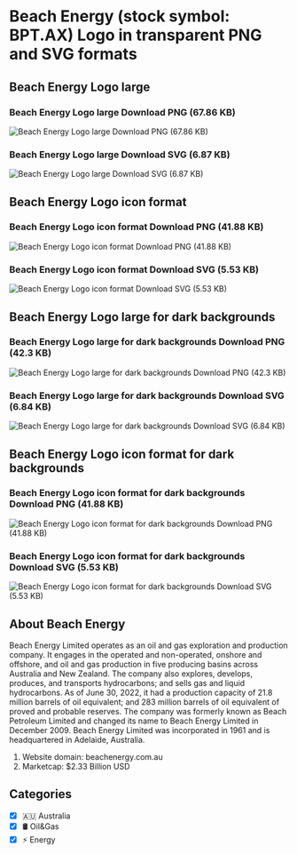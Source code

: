# Beach Energy (stock symbol: BPT.AX) Logo in transparent PNG and SVG formats

## Beach Energy Logo large

### Beach Energy Logo large Download PNG (67.86 KB)

![Beach Energy Logo large Download PNG (67.86 KB)](/img/orig/BPT.AX_BIG-80543485.png)

### Beach Energy Logo large Download SVG (6.87 KB)

![Beach Energy Logo large Download SVG (6.87 KB)](/img/orig/BPT.AX_BIG-bdc01697.svg)

## Beach Energy Logo icon format

### Beach Energy Logo icon format Download PNG (41.88 KB)

![Beach Energy Logo icon format Download PNG (41.88 KB)](/img/orig/BPT.AX-40acba1f.png)

### Beach Energy Logo icon format Download SVG (5.53 KB)

![Beach Energy Logo icon format Download SVG (5.53 KB)](/img/orig/BPT.AX-1bb812cc.svg)

## Beach Energy Logo large for dark backgrounds

### Beach Energy Logo large for dark backgrounds Download PNG (42.3 KB)

![Beach Energy Logo large for dark backgrounds Download PNG (42.3 KB)](/img/orig/BPT.AX_BIG.D-f331d33b.png)

### Beach Energy Logo large for dark backgrounds Download SVG (6.84 KB)

![Beach Energy Logo large for dark backgrounds Download SVG (6.84 KB)](/img/orig/BPT.AX_BIG.D-94bd95c6.svg)

## Beach Energy Logo icon format for dark backgrounds

### Beach Energy Logo icon format for dark backgrounds Download PNG (41.88 KB)

![Beach Energy Logo icon format for dark backgrounds Download PNG (41.88 KB)](/img/orig/BPT.AX.D-a552da03.png)

### Beach Energy Logo icon format for dark backgrounds Download SVG (5.53 KB)

![Beach Energy Logo icon format for dark backgrounds Download SVG (5.53 KB)](/img/orig/BPT.AX.D-3f5e9695.svg)

## About Beach Energy

Beach Energy Limited operates as an oil and gas exploration and production company. It engages in the operated and non-operated, onshore and offshore, and oil and gas production in five producing basins across Australia and New Zealand. The company also explores, develops, produces, and transports hydrocarbons; and sells gas and liquid hydrocarbons. As of June 30, 2022, it had a production capacity of 21.8 million barrels of oil equivalent; and 283 million barrels of oil equivalent of proved and probable reserves. The company was formerly known as Beach Petroleum Limited and changed its name to Beach Energy Limited in December 2009. Beach Energy Limited was incorporated in 1961 and is headquartered in Adelaide, Australia.

1. Website domain: beachenergy.com.au
2. Marketcap: $2.33 Billion USD


## Categories
- [x] 🇦🇺 Australia
- [x] 🛢 Oil&Gas
- [x] ⚡ Energy
